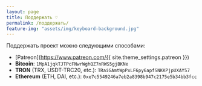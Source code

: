 ```yaml
---
layout: page
title: Поддержать ♡
permalink: /поддержать/
feature-img: "assets/img/keyboard-background.jpg"
---
```


Поддержать проект можно следующими способами:

- [Patreon](https://www.patreon.com/{{ site.theme_settings.patreon }})
- **Bitcoin**: `1MpA1jqkTJTPcFNwrWghQZ7nRWS5gjBKNe`
- **TRON** (TRX, USDT-TRC20, etc.): `TRaiGAmtWpPxLF6py6apfSNKKPjpUXAY57`
- **Ethereum** (ETH, DAI, etc.): `0xe7c5549246a7eb2a8398b947c2175e5b34bb3fcc`
